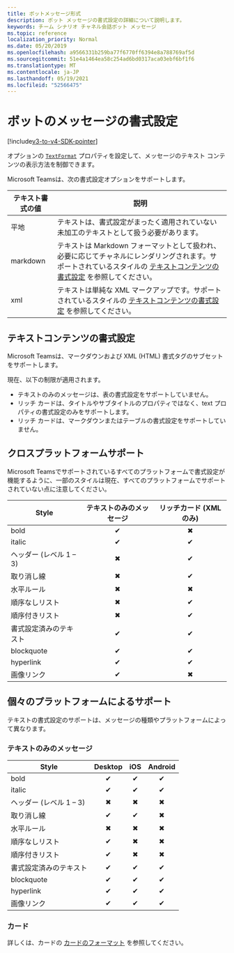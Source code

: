 ```yaml
---
title: ボットメッセージ形式
description: ボット メッセージの書式設定の詳細について説明します。
keywords: チーム シナリオ チャネル会話ボット メッセージ
ms.topic: reference
localization_priority: Normal
ms.date: 05/20/2019
ms.openlocfilehash: a9566331b259ba77f6770ff6394e8a788769af5d
ms.sourcegitcommit: 51e4a1464ea58c254ad6bd0317aca03ebf6bf1f6
ms.translationtype: MT
ms.contentlocale: ja-JP
ms.lasthandoff: 05/19/2021
ms.locfileid: "52566475"
---
```

# <a name="message-formatting-for-bots"></a>ボットのメッセージの書式設定

[!include[v3-to-v4-SDK-pointer](~/includes/v3-to-v4-pointer-bots.md)]

オプションの [`TextFormat`](/bot-framework/dotnet/bot-builder-dotnet-create-messages#customizing-a-message) プロパティを設定して、メッセージのテキスト コンテンツの表示方法を制御できます。

Microsoft Teamsは、次の書式設定オプションをサポートします。

| テキスト書式の値 | 説明 |
| --- | --- |
| 平地 | テキストは、書式設定がまったく適用されていない未加工のテキストとして扱う必要があります。 |
| markdown | テキストは Markdown フォーマットとして扱われ、必要に応じてチャネルにレンダリングされます。サポートされているスタイルの [テキストコンテンツの書式設定](#formatting-text-content) を参照してください。 |
| xml | テキストは単純な XML マークアップです。サポートされているスタイルの [テキストコンテンツの書式設定](#formatting-text-content) を参照してください。 |

## <a name="formatting-text-content"></a>テキストコンテンツの書式設定

Microsoft Teamsは、マークダウンおよび XML (HTML) 書式タグのサブセットをサポートします。

現在、以下の制限が適用されます。

* テキストのみのメッセージは、表の書式設定をサポートしていません。
* リッチ カードは、タイトルやサブタイトルのプロパティではなく、text プロパティの書式設定のみをサポートします。
* リッチ カードは、マークダウンまたはテーブルの書式設定をサポートしていません。

## <a name="cross-platform-support"></a>クロスプラットフォームサポート

Microsoft Teamsでサポートされているすべてのプラットフォームで書式設定が機能するように、一部のスタイルは現在、すべてのプラットフォームでサポートされていない点に注意してください。

| Style                     | テキストのみのメッセージ | リッチカード (XML のみ) |
| ---                       | :---: | :---: |
| bold                      | ✔ | ✖ |
| italic                    | ✔ | ✔ |
| ヘッダー (レベル 1 &ndash; 3) | ✖ | ✔ |
| 取り消し線             | ✖ | ✔ |
| 水平ルール           | ✖ | ✖ |
| 順序なしリスト            | ✖ | ✔ |
| 順序付きリスト              | ✖ | ✔ |
| 書式設定済みのテキスト         | ✔ | ✔ |
| blockquote                | ✔ | ✔ |
| hyperlink                 | ✔ | ✔ |
| 画像リンク                | ✔ | ✖ |

## <a name="support-by-individual-platform"></a>個々のプラットフォームによるサポート

テキストの書式設定のサポートは、メッセージの種類やプラットフォームによって異なります。

### <a name="text-only-messages"></a>テキストのみのメッセージ

| Style                     | Desktop | iOS | Android |
| ---                       | :---: | :---: | :---: |
| bold                      | ✔ | ✔ | ✔ |
| italic                    | ✔ | ✔ | ✔ |
| ヘッダー (レベル 1 &ndash; 3) | ✖ | ✖ | ✖ |
| 取り消し線             | ✔ | ✔ | ✖ |
| 水平ルール           | ✖ | ✖ | ✖ |
| 順序なしリスト            | ✔ | ✖ | ✖ |
| 順序付きリスト              | ✔ | ✖ | ✖ |
| 書式設定済みのテキスト         | ✔ | ✔ | ✔ |
| blockquote                | ✔ | ✔ | ✔ |
| hyperlink                 | ✔ | ✔ | ✔ |
| 画像リンク                | ✔ | ✔ | ✔ |

### <a name="cards"></a>カード

詳しくは、カードの [カードのフォーマット](~/task-modules-and-cards/cards/cards-format.md) を参照してください。
